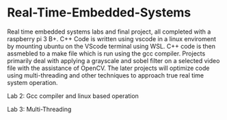 # Real-Time-Embedded-Systems

Real time embedded systems labs and final project, all completed with a raspberry pi 3 B+. C++ Code is written using vscode in a linux enviroment by mounting ubuntu on the VScode terminal using WSL. C++ code is then assmebled to a make file which is run using the gcc compiler. Projects primarily deal with applying a grayscale and sobel filter on a selected video file with the assistance of OpenCV. The later projects will optimize code using multi-threading and other techniques to approach true real time system operation.

Lab 2: Gcc compiler and linux based operation

Lab 3: Multi-Threading
